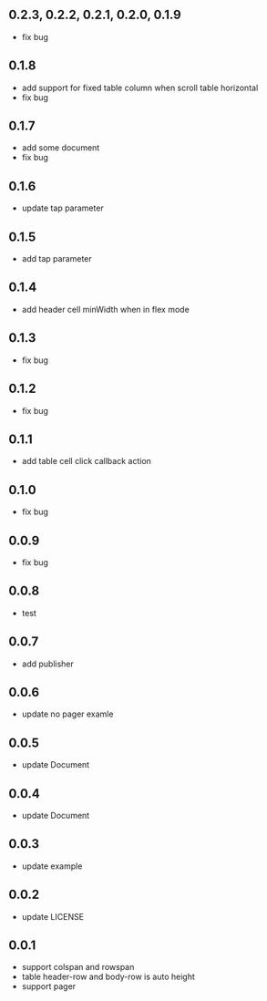 ## 0.2.3, 0.2.2, 0.2.1, 0.2.0, 0.1.9

- fix bug

## 0.1.8

- add support for fixed table column when scroll table horizontal
- fix bug

## 0.1.7

- add some document
- fix bug

## 0.1.6

- update tap parameter

## 0.1.5

- add tap parameter

## 0.1.4

- add header cell minWidth when in flex mode

## 0.1.3

- fix bug

## 0.1.2

- fix bug

## 0.1.1

- add table cell click callback action

## 0.1.0

- fix bug

## 0.0.9

- fix bug

## 0.0.8

- test

## 0.0.7

- add publisher

## 0.0.6

- update no pager examle

## 0.0.5

- update Document

## 0.0.4

- update Document

## 0.0.3

- update example

## 0.0.2

- update LICENSE

## 0.0.1

- support colspan and rowspan
- table header-row and body-row is auto height
- support pager
